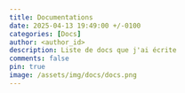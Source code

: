 ```yaml
---
title: Documentations
date: 2025-04-13 19:49:00 +/-0100
categories: [Docs]
author: <author_id>
description: Liste de docs que j'ai écrite
comments: false
pin: true
image: /assets/img/docs/docs.png
---
```


